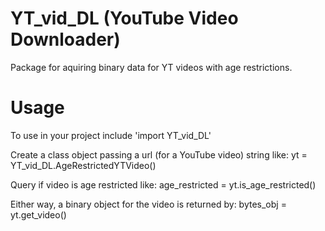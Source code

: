 # YT_vid_DL (YouTube Video Downloader)

Package for aquiring binary data for YT videos with age restrictions.

# Usage

To use in your project include 'import YT_vid_DL'

Create a class object passing a url (for a YouTube video) string like:
	yt = YT_vid_DL.AgeRestrictedYTVideo(<url-here>)
	
Query if video is age restricted like:
	age_restricted = yt.is_age_restricted()
	
Either way, a binary object for the video is returned by:
	bytes_obj = yt.get_video()

